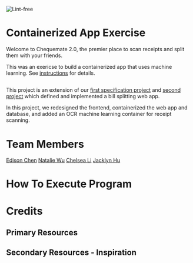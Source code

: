 ![Lint-free](https://github.com/nyu-software-engineering/containerized-app-exercise/actions/workflows/lint.yml/badge.svg)

# Containerized App Exercise

Welcome to Chequemate 2.0, the premier place to scan receipts and split them with your friends.

This was an exericse to build a containerized app that uses machine learning. See [instructions](./instructions.md) for details.

## 
This project is an extension of our [first specification project](https://github.com/software-students-spring2024/1-specification-exercise-bestswegroup) and [second project](https://github.com/software-students-spring2024/2-web-app-exercise-bswe) which defined and implemented a bill splitting web app.

In this project, we redesigned the frontend, containerized the web app and database, and added an OCR machine learning container for receipt scanning.

# Team Members

[Edison Chen](https://github.com/ebc5802)
[Natalie Wu](https://github.com/nawubyte)
[Chelsea Li](https://github.com/qiaoxixi1)
[Jacklyn Hu](https://github.com/Jacklyn22)

# How To Execute Program

# Credits

## Primary Resources

## Secondary Resources - Inspiration